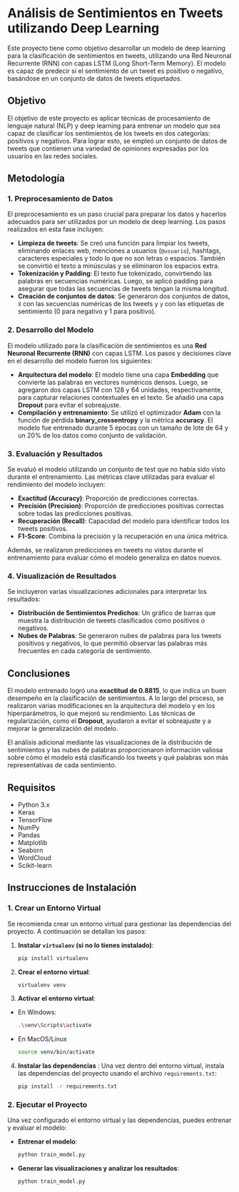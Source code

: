 # Análisis de Sentimientos en Tweets utilizando Deep Learning

Este proyecto tiene como objetivo desarrollar un modelo de deep learning para la clasificación de sentimientos en tweets, utilizando una Red Neuronal Recurrente (RNN) con capas LSTM (Long Short-Term Memory). El modelo es capaz de predecir si el sentimiento de un tweet es positivo o negativo, basándose en un conjunto de datos de tweets etiquetados.

## Objetivo

El objetivo de este proyecto es aplicar técnicas de procesamiento de lenguaje natural (NLP) y deep learning para entrenar un modelo que sea capaz de clasificar los sentimientos de los tweets en dos categorías: positivos y negativos. Para lograr esto, se empleó un conjunto de datos de tweets que contienen una variedad de opiniones expresadas por los usuarios en las redes sociales.

## Metodología

### 1. **Preprocesamiento de Datos**

El preprocesamiento es un paso crucial para preparar los datos y hacerlos adecuados para ser utilizados por un modelo de deep learning. Los pasos realizados en esta fase incluyen:

- **Limpieza de tweets**: Se creó una función para limpiar los tweets, eliminando enlaces web, menciones a usuarios (`@usuario`), hashtags, caracteres especiales y todo lo que no son letras o espacios. También se convirtió el texto a minúsculas y se eliminaron los espacios extra.
- **Tokenización y Padding**: El texto fue tokenizado, convirtiendo las palabras en secuencias numéricas. Luego, se aplicó padding para asegurar que todas las secuencias de tweets tengan la misma longitud.
- **Creación de conjuntos de datos**: Se generaron dos conjuntos de datos, `X` con las secuencias numéricas de los tweets y `y` con las etiquetas de sentimiento (0 para negativo y 1 para positivo).

### 2. **Desarrollo del Modelo**

El modelo utilizado para la clasificación de sentimientos es una **Red Neuronal Recurrente (RNN)** con capas LSTM. Los pasos y decisiones clave en el desarrollo del modelo fueron los siguientes:

- **Arquitectura del modelo**: El modelo tiene una capa **Embedding** que convierte las palabras en vectores numéricos densos. Luego, se agregaron dos capas LSTM con 128 y 64 unidades, respectivamente, para capturar relaciones contextuales en el texto. Se añadió una capa **Dropout** para evitar el sobreajuste.
- **Compilación y entrenamiento**: Se utilizó el optimizador **Adam** con la función de pérdida **binary_crossentropy** y la métrica **accuracy**. El modelo fue entrenado durante 5 épocas con un tamaño de lote de 64 y un 20% de los datos como conjunto de validación.

### 3. **Evaluación y Resultados**

Se evaluó el modelo utilizando un conjunto de test que no había sido visto durante el entrenamiento. Las métricas clave utilizadas para evaluar el rendimiento del modelo incluyen:

- **Exactitud (Accuracy)**: Proporción de predicciones correctas.
- **Precisión (Precision)**: Proporción de predicciones positivas correctas sobre todas las predicciones positivas.
- **Recuperación (Recall)**: Capacidad del modelo para identificar todos los tweets positivos.
- **F1-Score**: Combina la precisión y la recuperación en una única métrica.

Además, se realizaron predicciones en tweets no vistos durante el entrenamiento para evaluar cómo el modelo generaliza en datos nuevos.

### 4. **Visualización de Resultados**

Se incluyeron varias visualizaciones adicionales para interpretar los resultados:

- **Distribución de Sentimientos Predichos**: Un gráfico de barras que muestra la distribución de tweets clasificados como positivos o negativos.
- **Nubes de Palabras**: Se generaron nubes de palabras para los tweets positivos y negativos, lo que permitió observar las palabras más frecuentes en cada categoría de sentimiento.

## Conclusiones

El modelo entrenado logró una **exactitud de 0.8815**, lo que indica un buen desempeño en la clasificación de sentimientos. A lo largo del proceso, se realizaron varias modificaciones en la arquitectura del modelo y en los hiperparámetros, lo que mejoró su rendimiento. Las técnicas de regularización, como el **Dropout**, ayudaron a evitar el sobreajuste y a mejorar la generalización del modelo.

El análisis adicional mediante las visualizaciones de la distribución de sentimientos y las nubes de palabras proporcionaron información valiosa sobre cómo el modelo está clasificando los tweets y qué palabras son más representativas de cada sentimiento.

## Requisitos

- Python 3.x
- Keras
- TensorFlow
- NumPy
- Pandas
- Matplotlib
- Seaborn
- WordCloud
- Scikit-learn

## Instrucciones de Instalación

### 1. Crear un Entorno Virtual

Se recomienda crear un entorno virtual para gestionar las dependencias del proyecto. A continuación se detallan los pasos:

1. **Instalar `virtualenv` (si no lo tienes instalado)**:
   ```bash
   pip install virtualenv
   ```
2. **Crear el entorno virtual**:
    ```bash
   virtualenv venv
   ```
3. **Activar el entorno virtual**:
- En Windows:
    ```bash
   .\venv\Scripts\activate

- En MacOS/Linux
    ```bash
   source venv/bin/activate
    
4. **Instalar las dependencias**  : Una vez dentro del entorno virtual, instala las dependencias del proyecto usando el archivo `requirements.txt`:
    ```bash
   pip install -r requirements.txt
   ```

### 2. Ejecutar el Proyecto

Una vez configurado el entorno virtual y las dependencias, puedes entrenar y evaluar el modelo:

- **Entrenar el modelo**:
  ```bash
  python train_model.py

- **Generar las visualizaciones y analizar los resultados**:
  ```bash
  python train_model.py
   ```

















